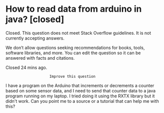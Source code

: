 
# How to read data from arduino in java? [closed]







Closed. This question does not meet Stack Overflow guidelines. It is not currently accepting answers.
                        
                    










 We don’t allow questions seeking recommendations for books, tools, software libraries, and more. You can edit the question so it can be answered with facts and citations.


Closed 24 mins ago.







                        Improve this question
                    



I have a program on the Arduino that increments or decrements a counter based on some sensor data, and I need to send that counter data to a java program running on my laptop. I tried doing it using the RXTX library but it didn't work. Can you point me to a source or a tutorial that can help me with this?

        